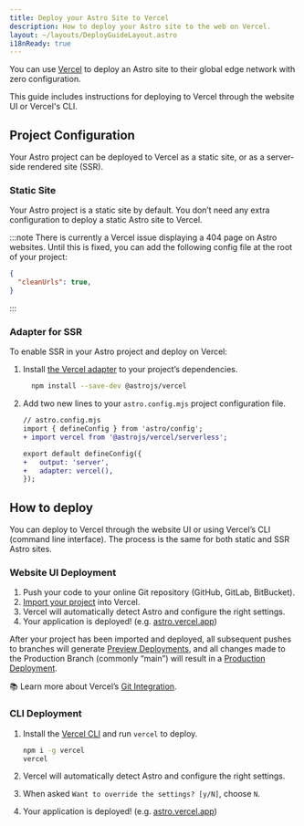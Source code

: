 ```yaml
---
title: Deploy your Astro Site to Vercel
description: How to deploy your Astro site to the web on Vercel.
layout: ~/layouts/DeployGuideLayout.astro
i18nReady: true
---
```


You can use [Vercel](http://vercel.com/) to deploy an Astro site to their global edge network with zero configuration.

This guide includes instructions for deploying to Vercel through the website UI or Vercel's CLI.

## Project Configuration

Your Astro project can be deployed to Vercel as a static site, or as a server-side rendered site (SSR).

### Static Site

Your Astro project is a static site by default. You don’t need any extra configuration to deploy a static Astro site to Vercel. 

:::note
There is currently a Vercel issue displaying a 404 page on Astro websites. Until this is fixed, you can add the following config file at the root of your project:

```json title="vercel.json"
{
  "cleanUrls": true,
}
```
:::

### Adapter for SSR

To enable SSR in your Astro project and deploy on Vercel:

1. Install [the Vercel adapter](https://github.com/withastro/astro/tree/main/packages/integrations/vercel) to your project’s dependencies.

    ```bash
      npm install --save-dev @astrojs/vercel
    ```

1. Add two new lines to your `astro.config.mjs` project configuration file.

    ```diff
    // astro.config.mjs
    import { defineConfig } from 'astro/config';
    + import vercel from '@astrojs/vercel/serverless';

    export default defineConfig({
    +   output: 'server',
    +   adapter: vercel(),
    });
    ```

## How to deploy

You can deploy to Vercel through the website UI or using Vercel’s CLI (command line interface). The process is the same for both static and SSR Astro sites.

### Website UI Deployment

1. Push your code to your online Git repository (GitHub, GitLab, BitBucket).
2. [Import your project](https://vercel.com/new) into Vercel.
3. Vercel will automatically detect Astro and configure the right settings.
4. Your application is deployed! (e.g. [astro.vercel.app](https://astro.vercel.app/))

After your project has been imported and deployed, all subsequent pushes to branches will generate [Preview Deployments](https://vercel.com/docs/concepts/deployments/environments#preview), and all changes made to the Production Branch (commonly “main”) will result in a [Production Deployment](https://vercel.com/docs/concepts/deployments/environments#production).

📚 Learn more about Vercel’s [Git Integration](https://vercel.com/docs/concepts/git).


### CLI Deployment

1. Install the [Vercel CLI](https://vercel.com/cli) and run `vercel` to deploy.

    ```bash
    npm i -g vercel
    vercel
    ```

2. Vercel will automatically detect Astro and configure the right settings.
3. When asked `Want to override the settings? [y/N]`, choose `N`.
4. Your application is deployed! (e.g. [astro.vercel.app](https://astro.vercel.app/))

